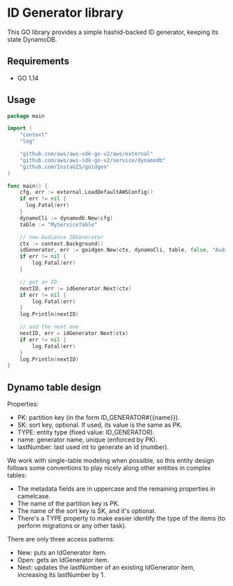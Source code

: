 # ID Generator library

This GO library provides a simple hashid-backed ID generator, keeping its state DynamoDB. 

## Requirements

* GO 1.14

## Usage

```go
package main

import (
    "context"
    "log"

    "github.com/aws/aws-sdk-go-v2/aws/external"
    "github.com/aws/aws-sdk-go-v2/service/dynamodb"
    "github.com/InstaGIS/goidgen"
)

func main() {
    cfg, err := external.LoadDefaultAWSConfig()
    if err != nil {
      log.Fatal(err)
    }
    dynamoCli := dynamodb.New(cfg)
    table := "MyServiceTable"

    // new Audience IDGenerator
    ctx := context.Background()
    idGenerator, err := goidgen.New(ctx, dynamoCli, table, false, "Audience")
    if err != nil {
        log.Fatal(err)
    }

    // get an ID
    nextID, err := idGenerator.Next(ctx)
    if err != nil {
        log.Fatal(err)
    }
    log.Println(nextID)

    // and the next one
    nextID, err = idGenerator.Next(ctx)
    if err != nil {
        log.Fatal(err)
    }
    log.Println(nextID)
}
```

## Dynamo table design

Properties:
* PK: partition key (in the form ID_GENERATOR#{{name}}).
* SK: sort key, optional. If used, its value is the same as PK.
* TYPE: entity type (fixed value: ID_GENERATOR).
* name: generator name, unique (enforced by PK).
* lastNumber: last used int to generate an id (number).

We work with single-table modeling when possible, so this entity design follows some conventions to play nicely along
other entities in complex tables:
* The metadata fields are in uppercase and the remaining properties in camelcase.
* The name of the partition key is PK.
* The name of the sort key is SK, and it's optional.
* There's a TYPE property to make easier identify the type of the items (to perform migrations or any other task).

There are only three access patterns:

* New: puts an IdGenerator item.
* Open: gets an IdGenerator item.
* Next: updates the lastNumber of an existing IdGenerator item, increasing its lastNumber by 1.
